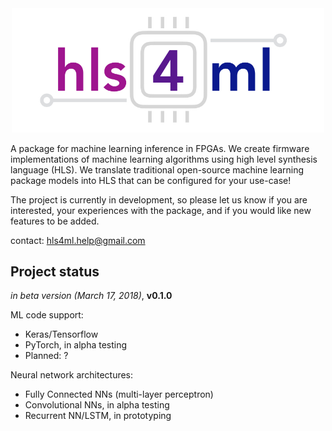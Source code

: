 <div style="text-align: center;"><img src="img/logo.jpg" width="500" /></div>

A package for machine learning inference in FPGAs.  We create firmware implementations of machine learning algorithms using high level synthesis language (HLS). We translate traditional open-source machine learning package models into HLS that can be configured for your use-case!

The project is currently in development, so please let us know if you are interested, your experiences with the package, and if you would like new features to be added.

contact: [hls4ml.help@gmail.com](mailto:hls4ml.help@gmail.com)

## Project status

*in beta version (March 17, 2018)*, **v0.1.0**

ML code support: 
   * Keras/Tensorflow
   * PyTorch, in alpha testing
   * Planned: ? 

Neural network architectures:
   * Fully Connected NNs (multi-layer perceptron) 
   * Convolutional NNs, in alpha testing
   * Recurrent NN/LSTM, in prototyping

